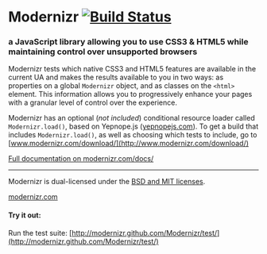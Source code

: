 Modernizr [![Build Status](https://secure.travis-ci.org/Modernizr/Modernizr.png?branch=master)](http://travis-ci.org/Modernizr/Modernizr)
=========

### a JavaScript library allowing you to use CSS3 & HTML5 while maintaining control over unsupported browsers

Modernizr tests which native CSS3 and HTML5 features are available in the current UA and makes the results available to
you in two ways:
as properties on a global `Modernizr` object, and as classes on the
`<html>` element. This information allows you to progressively enhance your pages with a granular level of control over
the experience.

Modernizr has an optional (*not included*) conditional resource loader called `Modernizr.load()`, based on
Yepnope.js ([yepnopejs.com](http://yepnopejs.com/)). To get a build that includes `Modernizr.load()`, as well as
choosing which tests to include, go to [www.modernizr.com/download/](http://www.modernizr.com/download/)

[Full documentation on modernizr.com/docs/](http://www.modernizr.com/docs/)

* * *

Modernizr is dual-licensed under the [BSD and MIT licenses](http://www.modernizr.com/license/).

[modernizr.com](http://www.modernizr.com/)

#### Try it out:

Run the test suite: [http://modernizr.github.com/Modernizr/test/](http://modernizr.github.com/Modernizr/test/)
